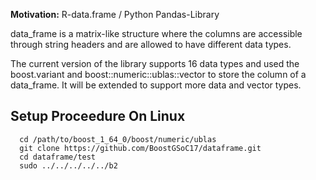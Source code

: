 **Motivation:** R-data.frame / Python Pandas-Library

data_frame is a matrix-like structure where the columns are accessible through string headers and are allowed to have different data types. 

The current version of the library supports 16 data types and used the boost.variant and boost::numeric::ublas::vector to store the column of a data_frame. It will be extended to support more data and vector types. 

Setup Proceedure On Linux
-------------------------
```
  cd /path/to/boost_1_64_0/boost/numeric/ublas 
  git clone https://github.com/BoostGSoC17/dataframe.git
  cd dataframe/test
  sudo ../../../../../b2
  
```
